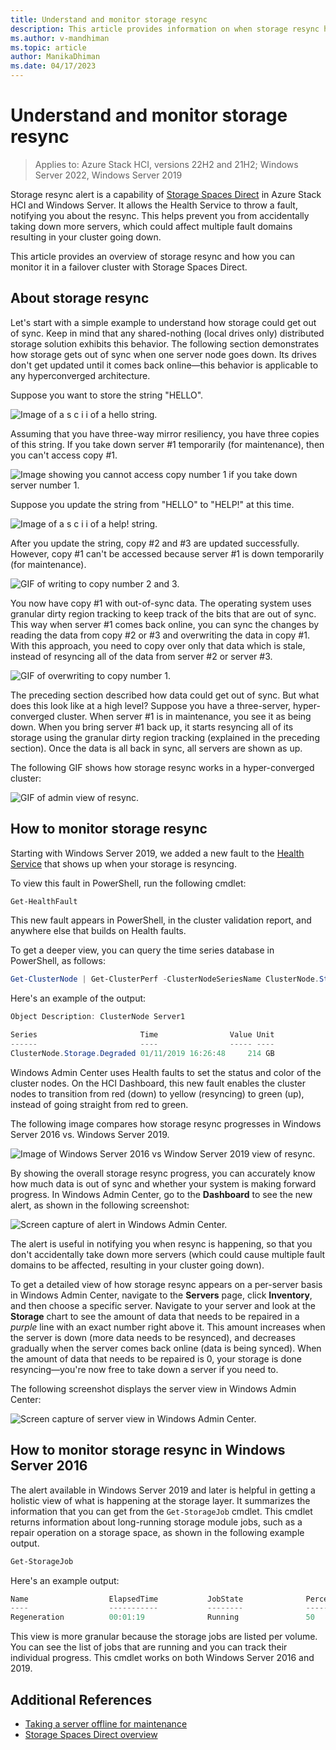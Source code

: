 ```yaml
---
title: Understand and monitor storage resync
description: This article provides information on when storage resync happens and how to monitor it in Windows Server.
ms.author: v-mandhiman
ms.topic: article
author: ManikaDhiman
ms.date: 04/17/2023
---
```

# Understand and monitor storage resync

>Applies to: Azure Stack HCI, versions 22H2 and 21H2; Windows Server 2022, Windows Server 2019

Storage resync alert is a capability of [Storage Spaces Direct](/windows-server/storage/storage-spaces/storage-spaces-direct-overview) in Azure Stack HCI and Windows Server. It allows the Health Service to throw a fault, notifying you about the resync. This helps prevent you from accidentally taking down more servers, which could affect multiple fault domains resulting in your cluster going down.

This article provides an overview of storage resync and how you can monitor it in a failover cluster with Storage Spaces Direct.

## About storage resync

Let's start with a simple example to understand how storage could get out of sync. Keep in mind that any shared-nothing (local drives only) distributed storage solution exhibits this behavior. The following section demonstrates how storage gets out of sync when one server node goes down. Its drives don't get updated until it comes back online—this behavior is applicable to any hyperconverged architecture.

Suppose you want to store the string "HELLO".

![Image of a s c i i of a hello string.](media/understand-storage-resync/hello-string.png)

Assuming that you have three-way mirror resiliency, you have three copies of this string. If you take down server #1 temporarily (for maintenance), then you can't access copy #1.

![Image showing you cannot access copy number 1 if you take down server number 1.](media/understand-storage-resync/copy-1.png)

Suppose you update the string from "HELLO" to "HELP!" at this time.

![Image of a s c i i of a help! string.](media/understand-storage-resync/help-string.png)

After you update the string, copy #2 and #3 are updated successfully. However, copy #1 can't be accessed because server #1 is down temporarily (for maintenance).

![GIF of writing to copy number 2 and 3.](media/understand-storage-resync/write-copies.gif)

You now have copy #1 with out-of-sync data. The operating system uses granular dirty region tracking to keep track of the bits that are out of sync. This way when server #1 comes back online, you can sync the changes by reading the data from copy #2 or #3 and overwriting the data in copy #1. With this approach, you need to copy over only that data which is stale, instead of resyncing all of the data from server #2 or server #3.

![GIF of overwriting to copy number 1.](media/understand-storage-resync/overwrite-data.gif)

The preceding section described how data could get out of sync. But what does this look like at a high level? Suppose you have a three-server, hyper-converged cluster. When server #1 is in maintenance, you see it as being down. When you bring server #1 back up, it starts resyncing all of its storage using the granular dirty region tracking (explained in the preceding section). Once the data is all back in sync, all servers are shown as up. 

The following GIF shows how storage resync works in a hyper-converged cluster:

![GIF of admin view of resync.](media/understand-storage-resync/admin-view.gif)

## How to monitor storage resync

Starting with Windows Server 2019, we added a new fault to the [Health Service](../manage/health-service-overview.md) that shows up when your storage is resyncing.

To view this fault in PowerShell, run the following cmdlet:

``` PowerShell
Get-HealthFault
```

This new fault appears in PowerShell, in the cluster validation report, and anywhere else that builds on Health faults.

To get a deeper view, you can query the time series database in PowerShell, as follows:

```PowerShell
Get-ClusterNode | Get-ClusterPerf -ClusterNodeSeriesName ClusterNode.Storage.Degraded
```

Here's an example of the output:

```PowerShell
Object Description: ClusterNode Server1

Series                       Time                Value Unit
------                       ----                ----- ----
ClusterNode.Storage.Degraded 01/11/2019 16:26:48     214 GB
```

Windows Admin Center uses Health faults to set the status and color of the cluster nodes. On the HCI Dashboard, this new fault enables the cluster nodes to transition from red (down) to yellow (resyncing) to green (up), instead of going straight from red to green.

The following image compares how storage resync progresses in Windows Server 2016 vs. Windows Server 2019.

![Image of Windows Server 2016 vs Window Server 2019 view of resync.](media/understand-storage-resync/compare-view.png)

By showing the overall storage resync progress, you can accurately know how much data is out of sync and whether your system is making forward progress. In Windows Admin Center, go to the **Dashboard** to see the new alert, as shown in the following screenshot:

![Screen capture of alert in Windows Admin Center.](media/understand-storage-resync/wac-alert.png)

The alert is useful in notifying you when resync is happening, so that you don't accidentally take down more servers (which could cause multiple fault domains to be affected, resulting in your cluster going down).

To get a detailed view of how storage resync appears on a per-server basis in Windows Admin Center, navigate to the **Servers** page, click **Inventory**, and then choose a specific server. Navigate to your server and look at the **Storage** chart to see the amount of data that needs to be repaired in a *purple* line with an exact number right above it. This amount increases when the server is down (more data needs to be resynced), and decreases gradually when the server comes back online (data is being synced). When the amount of data that needs to be repaired is 0, your storage is done resyncing—you're now free to take down a server if you need to.

The following screenshot displays the server view in Windows Admin Center:

![Screen capture of server view in Windows Admin Center.](media/understand-storage-resync/server-view.png)

## How to monitor storage resync in Windows Server 2016

The alert available in Windows Server 2019 and later is helpful in getting a holistic view of what is happening at the storage layer. It summarizes the information that you can get from the `Get-StorageJob` cmdlet. This cmdlet returns information about long-running storage module jobs, such as a repair operation on a storage space, as shown in the following example output.

```PowerShell
Get-StorageJob
```

Here's an example output:

```PowerShell
Name                  ElapsedTime           JobState              PercentComplete       IsBackgroundTask
----                  -----------           --------              ---------------       ----------------
Regeneration          00:01:19              Running               50                    True

```

This view is more granular because the storage jobs are listed per volume. You can see the list of jobs that are running and you can track their individual progress. This cmdlet works on both Windows Server 2016 and 2019.

## Additional References

- [Taking a server offline for maintenance](../manage/maintain-servers.md)
- [Storage Spaces Direct overview](/windows-server/storage/storage-spaces/storage-spaces-direct-overview)
